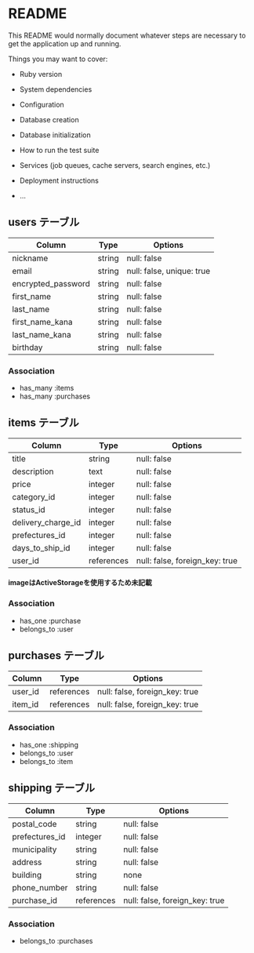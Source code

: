 # README

This README would normally document whatever steps are necessary to get the
application up and running.

Things you may want to cover:

* Ruby version

* System dependencies

* Configuration

* Database creation

* Database initialization

* How to run the test suite

* Services (job queues, cache servers, search engines, etc.)

* Deployment instructions

* ...


## users テーブル

| Column             | Type   | Options                   |
| ------------------ | ------ | ------------------------- |
| nickname           | string | null: false               |
| email              | string | null: false, unique: true |
| encrypted_password | string | null: false               |
| first_name         | string | null: false               |
| last_name          | string | null: false               |
| first_name_kana    | string | null: false               |
| last_name_kana     | string | null: false               |
| birthday           | string | null: false               |

### Association

- has_many :items
- has_many :purchases



## items テーブル

| Column              | Type       | Options                        |
| ------------------- | ---------- | ------------------------------ |
| title               | string     | null: false                    |
| description         | text       | null: false                    |
| price               | integer    | null: false                    |
| category_id         | integer    | null: false                    |
| status_id           | integer    | null: false                    |
| delivery_charge_id  | integer    | null: false                    |
| prefectures_id      | integer    | null: false                    |
| days_to_ship_id     | integer    | null: false                    |
| user_id             | references | null: false, foreign_key: true |
#### imageはActiveStorageを使用するため未記載

### Association

- has_one    :purchase
- belongs_to :user



## purchases テーブル

| Column    | Type       | Options                        |
| --------- | ---------- | ------------------------------ |
| user_id   | references | null: false, foreign_key: true |
| item_id   | references | null: false, foreign_key: true |

### Association

- has_one    :shipping
- belongs_to :user
- belongs_to :item



## shipping テーブル

| Column           | Type       | Options                        |
| -----------------| ---------- | ------------------------------ |
| postal_code      | string     | null: false                    |
| prefectures_id   | integer    | null: false                    |
| municipality     | string     | null: false                    |
| address          | string     | null: false                    |
| building         | string     | none                           |
| phone_number     | string     | null: false                    |
| purchase_id      | references | null: false, foreign_key: true |

### Association

- belongs_to :purchases